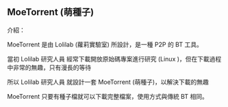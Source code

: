 ## MoeTorrent (萌種子)

介紹：

MoeTorrent 是由 Lolilab (蘿莉實驗室) 所設計，是一種 P2P 的 BT 工具。

當初 Lolilab 研究人員 經常下載開放原始碼專案進行研究 (Linux )，但在下載過程中非常的無趣，只有漫長的等待

所以 Lolilab 研究人員 就設計一套 MoeTorrent (萌種子)，以解決下載的無趣

MoeTorrent 只要有種子檔就可以下載完整檔案，使用方式與傳統 BT 相同。

